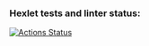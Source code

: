 ### Hexlet tests and linter status:
[![Actions Status](https://github.com/Kwenoth/frontend-project-lvl2/workflows/hexlet-check/badge.svg)](https://github.com/Kwenoth/frontend-project-lvl2/actions)